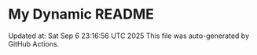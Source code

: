 # My Dynamic README
Updated at: Sat Sep  6 23:16:56 UTC 2025
This file was auto-generated by GitHub Actions.
